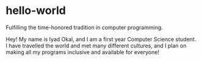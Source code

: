 # hello-world
Fulfilling the time-honored tradition in computer programming.

Hey!
My name is Iyad Okal, and I am a first year Computer Science student. I have travelled the world and met many different cultures, and I plan on making all my programs inclusive and available for everyone!

